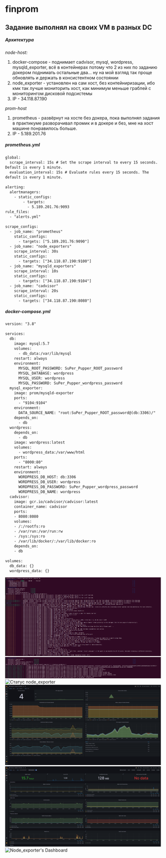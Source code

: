# finprom

## Задание выполнял на своих VM в разных DC

##### **Архитектура**

*node-host:*
1. docker-compose - поднимает cadvisor, mysql, wordpress, mysqld_exporter, всё в контейнерах потому что 2 из них по заданию докером поднимать остальные два... ну на мой взгляд так проще обновлять и держать в консистентном состоянии
2. node_exporter - установлен на сам хост, без контейниризации, ибо кмк так лучше мониторить хост, как минимум меньше граблей с мониторингом дисковой подсистемы
3. IP - 34.118.87.190

*prom-host*
1. prometheus - развёрнут на хосте без докера, пока выполнял задания в практикуме разворачивал промик и в докере и без, мне на хост машине понравилось больше.
2. IP - 5.189.201.76

##### **prometheus.yml**

```
global:
  scrape_interval: 15s # Set the scrape interval to every 15 seconds. Default is every 1 minute.
  evaluation_interval: 15s # Evaluate rules every 15 seconds. The default is every 1 minute.

alerting:
  alertmanagers:
    - static_configs:
        - targets:
          - 5.189.201.76:9093
rule_files:
  - "alerts.yml"

scrape_configs:
  - job_name: "prometheus"
    static_configs:
      - targets: ["5.189.201.76:9090"]
  - job_name: "node_exporters"
    scrape_interval: 30s
    static_configs:
      - targets: ["34.118.87.190:9100"]
  - job_name: "mysqld_exporters"
    scrape_interval: 10s
    static_configs:
      - targets: ["34.118.87.190:9104"]
  - job_name: "cadvisor"
    scrape_interval: 20s
    static_configs:
      - targets: ["34.118.87.190:8080"]

```

##### **docker-compose.yml**

```
version: "3.8"

services:
  db:
    image: mysql:5.7
    volumes:
      - db_data:/var/lib/mysql
    restart: always
    environment:
      MYSQL_ROOT_PASSWORD: SuPer_Pupper_ROOT_password
      MYSQL_DATABASE: wordpress
      MYSQL_USER: wordpress
      MYSQL_PASSWORD: SuPer_Pupper_wordpress_password
  mysql_exporter:
    image: prom/mysqld-exporter
    ports:
      - "9104:9104"
    environment:
      DATA_SOURCE_NAME: "root:SuPer_Pupper_ROOT_password@(db:3306)/"
    depends_on:
      - db
  wordpress:
    depends_on:
      - db
    image: wordpress:latest
    volumes:
      - wordpress_data:/var/www/html
    ports:
      - "8000:80"
    restart: always
    environment:
      WORDPRESS_DB_HOST: db:3306
      WORDPRESS_DB_USER: wordpress
      WORDPRESS_DB_PASSWORD: SuPer_Pupper_wordpress_password
      WORDPRESS_DB_NAME: wordpress
  cadvisor:
    image: gcr.io/cadvisor/cadvisor:latest
    container_name: cadvisor
    ports:
    - 8080:8080
    volumes:
    - /:/rootfs:ro
    - /var/run:/var/run:rw
    - /sys:/sys:ro
    - /var/lib/docker/:/var/lib/docker:ro
    depends_on:
    - db

volumes:
  db_data: {}
  wordpress_data: {}

```


![Лог запуска compose без mysql exporter](/images/log_compose_without_ms_exporter.png)
![Лог запуска mysql exporter](/images/log_with_ms_exporter.png)
![Статус node_exporter](/images/log_node_exp.png)
![Cadvisor's Dashboard](/images/grafana_cadvisor.png)
![MYSQL's Dashboard](/images/grafana_ms.png)
![Node_exporter's Dashboard](/images/grafana_nose_exp.png)
